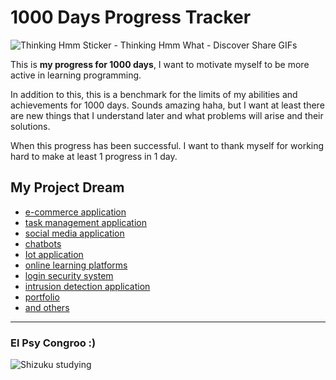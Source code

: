 # 1000 Days Progress Tracker
![Thinking Hmm Sticker - Thinking Hmm What - Discover   Share GIFs](https://github.com/fdhliakbar/1000-days-progress-tracker/assets/104522615/2ef3df34-65c5-4b1f-a316-f17875469cd4)


This is **my progress for 1000 days**, I want to motivate myself to be more active in learning programming.

In addition to this, this is a benchmark for the limits of my abilities and achievements for 1000 days. Sounds amazing haha, but I want at least there are new things that I understand later and what problems will arise and their solutions.

When this progress has been successful. I want to thank myself for working hard to make at least 1 progress in 1 day.

## My Project Dream
- [ e-commerce application](https://www.techtarget.com/searchcio/definition/e-commerce " e-commerce application")
- [task management application](https://www.planview.com/resources/articles/lkdc-task-management-tool/#:~:text=View%20the%20eBook-,A%20task%20management%20tool%20is%20used%20by%20an%20individual%2C%20team,or%20online%20project%20management%20applications. "task management application")
- [social media application](https://en.wikipedia.org/wiki/Social_media "social media application")
- [chatbots](https://www.ibm.com/topics/chatbots "chatbots")
- [Iot application](https://www.oracle.com/internet-of-things/what-is-iot/#:~:text=IoT%20applications%20use%20machine%20learning,between%20failures%2C%20and%20other%20information. "Iot application")
- [online learning platforms](https://www.verywellfamily.com/best-online-learning-platforms-5073725 "online learning platforms")
- [login security system](https://www.microsoft.com/en-gb/security/business/security-101/what-is-login-security#:~:text=Login%20security%20prevents%20unauthorized%20access,people%20and%20businesses%20from%20cyberthreats. "login security system")
- [intrusion detection application](https://www.techtarget.com/searchsecurity/definition/intrusion-detection-system "intrusion detection application")
- [portfolio](https://www.investopedia.com/terms/p/portfolio.asp "portfolio")
- [and others](https:://github.com/fdhliakbar "and others")

------------

### El Psy Congroo :)
![Shizuku studying](https://github.com/fdhliakbar/1000-days-progress-tracker/assets/104522615/8bf23dfe-1f28-4135-8fe7-a72f01566a6f)
